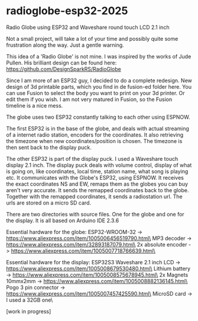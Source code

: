 # radioglobe-esp32-2025
Radio Globe using ESP32 and Waveshare round touch LCD 2.1 inch

Not a small project, will take a lot of your time and possibly quite some frustration along the way. Just a gentle warning.

This idea of a 'Radio Globe' is not mine. I was inspired by the works of Jude Pullen. His brilliant design can be found here:
https://github.com/DesignSparkRS/RadioGlobe

Since I am more of an ESP32 guy, I decided to do a complete redesign. New design of 3d printable parts, which you find in de fusion-ed folder here.
You can use Fusion to select the body you want to print on your 3d printer. Or edit them if you wish. I am not very matured in Fusion, so the Fusion timeline is a nice mess.

The globe uses two ESP32 constantly talking to each other using ESPNOW. 

The first ESP32 is in the base of the globe, and deals with actual streaming of a internet radio station, encoders for the coordinates.
It also retrieving the timezone when new coordinates/position is chosen. The timezone is then sent back to the display puck.

The other ESP32 is part of the display puck. I used a Waveshare touch display 2.1 inch. The display puck deals
with volume control, display of what is going on, like coordinates, local time, station name, what song is playing etc. 
It communicates with the Globe's ESP32, using ESPNOW. It receives the exact coordinates NS and EW, remaps them 
as the globes you can buy aren't very accurate. It sends the remapped coordinates back to the globe. Together with the
remapped coordinates, it sends a radiostation url. The urls are stored on a micro SD card. 

There are two directories with source files. One for the globe and one for the display. It is all based on Arduino IDE 2.3.6 

Essential hardware for the globe:
ESP32-WROOM-32 -> https://www.aliexpress.com/item/1005006456519790.html\
MP3 decoder -> https://www.aliexpress.com/item/32893187079.html\
2x absolute encoder -> https://www.aliexpress.com/item/1005007718766639.html\

Essential hardware for the display:
ESP32S3 Waveshare 2.1 inch LCD -> https://www.aliexpress.com/item/1005008679530480.html\
Lithium battery -> https://www.aliexpress.com/item/1005008575678945.html\
2x Magnets 10mmx2mm -> https://www.aliexpress.com/item/1005008882136145.html\
Pogo 3 pin connector -> https://www.aliexpress.com/item/1005007457425590.html\
MicroSD card -> I used a 32GB one\








[work in progress]




